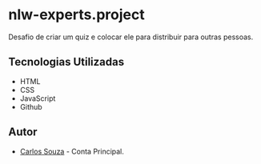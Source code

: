 # nlw-experts.project
Desafio de criar um quiz e colocar ele para distribuir para outras pessoas.

## Tecnologias Utilizadas

- HTML
- CSS
- JavaScript
- Github

## Autor

- [Carlos Souza](https://github.com/JCarlos163) - Conta Principal.
